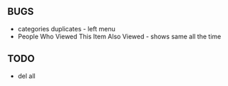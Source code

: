 ## BUGS

- categories duplicates - left menu
- People Who Viewed This Item Also Viewed - shows same all the time

## TODO

- del all
